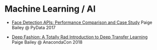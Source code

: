 # Machine Learning / AI

* [Face Detection APIs: Performance Comparison and Case Study](https://www.youtube.com/watch?v=FdeyirU24qY) Paige Bailey @ PyData 2017

* [Deep Fashion: A Totally Rad Introduction to Deep Transfer Learning](https://www.youtube.com/watch?v=Kl1QeOMwe-A) Paige Bailey @ AnacondaCon 2018